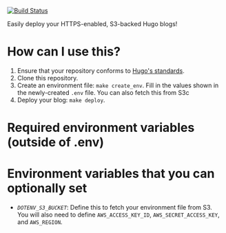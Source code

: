 [![Build Status](https://travis-ci.org/carlosonunez/https-hugo-bloggen.svg?branch=master)](https://travis-ci.org/carlosonunez/https-hugo-bloggen)

Easily deploy your HTTPS-enabled, S3-backed Hugo blogs!

# How can I use this?

1. Ensure that your repository conforms to [Hugo's standards](https://gohugo.io/getting-started/directory-structure/).
2. Clone this repository.
3. Create an environment file: `make create_env`. Fill in the values shown in the
   newly-created `.env` file. You can also fetch this from S3c
4. Deploy your blog: `make deploy`.

# Required environment variables (outside of .env)

# Environment variables that you can optionally set

- *`DOTENV_S3_BUCKET`*: Define this to fetch your environment file from S3.
  You will also need to define `AWS_ACCESS_KEY_ID`, `AWS_SECRET_ACCESS_KEY`,
  and `AWS_REGION`.
